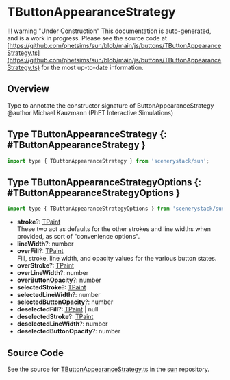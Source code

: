 # TButtonAppearanceStrategy

!!! warning "Under Construction"
    This documentation is auto-generated, and is a work in progress. Please see the source code at
    [https://github.com/phetsims/sun/blob/main/js/buttons/TButtonAppearanceStrategy.ts](https://github.com/phetsims/sun/blob/main/js/buttons/TButtonAppearanceStrategy.ts) for the most up-to-date information.

## Overview

Type to annotate the constructor signature of ButtonAppearanceStrategy
@author Michael Kauzmann (PhET Interactive Simulations)

## Type TButtonAppearanceStrategy {: #TButtonAppearanceStrategy }


```js
import type { TButtonAppearanceStrategy } from 'scenerystack/sun';
```






## Type TButtonAppearanceStrategyOptions {: #TButtonAppearanceStrategyOptions }


```js
import type { TButtonAppearanceStrategyOptions } from 'scenerystack/sun';
```


- **stroke**?: [TPaint](../scenery/TPaint.md)
<br>  These two act as defaults for the other strokes and line widths when provided, as sort of "convenience options".
- **lineWidth**?: <span style="color: hsla(calc(var(--md-hue) + 180deg),80%,40%,1);">number</span>
- **overFill**?: [TPaint](../scenery/TPaint.md)
<br>  Fill, stroke, line width, and opacity values for the various button states.
- **overStroke**?: [TPaint](../scenery/TPaint.md)
- **overLineWidth**?: <span style="color: hsla(calc(var(--md-hue) + 180deg),80%,40%,1);">number</span>
- **overButtonOpacity**?: <span style="color: hsla(calc(var(--md-hue) + 180deg),80%,40%,1);">number</span>
- **selectedStroke**?: [TPaint](../scenery/TPaint.md)
- **selectedLineWidth**?: <span style="color: hsla(calc(var(--md-hue) + 180deg),80%,40%,1);">number</span>
- **selectedButtonOpacity**?: <span style="color: hsla(calc(var(--md-hue) + 180deg),80%,40%,1);">number</span>
- **deselectedFill**?: [TPaint](../scenery/TPaint.md) | <span style="color: hsla(calc(var(--md-hue) + 180deg),80%,40%,1);">null</span>
- **deselectedStroke**?: [TPaint](../scenery/TPaint.md)
- **deselectedLineWidth**?: <span style="color: hsla(calc(var(--md-hue) + 180deg),80%,40%,1);">number</span>
- **deselectedButtonOpacity**?: <span style="color: hsla(calc(var(--md-hue) + 180deg),80%,40%,1);">number</span>




## Source Code

See the source for [TButtonAppearanceStrategy.ts](https://github.com/phetsims/sun/blob/main/js/buttons/TButtonAppearanceStrategy.ts) in the [sun](https://github.com/phetsims/sun) repository.
